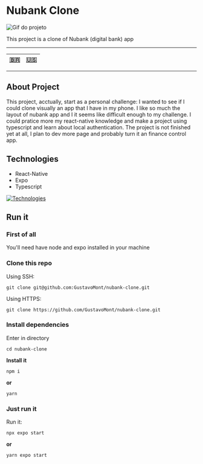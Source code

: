 # Nubank Clone

![Gif do projeto](./nubank-clone.gif)

This project is a clone of Nubank (digital bank) app

---

| [:brazil:](./README-pt.md) | [:us:](./README.md) |
| -------------------------- | ------------------- |

---

## About Project

This project, acctually, start as a personal challenge: I wanted to see if I could clone visually an app that I have in my phone. I like so much the layout of nubank app and I it seems like difficult enough to my challenge. I could pratice more my react-native knowledge and make a project using typescript and learn about local authentication. The project is not finished yet at all, I plan to dev more page and probably turn it an finance control app.

## Technologies

- React-Native
- Expo
- Typescript

[![Technologies](https://skills.thijs.gg/icons?i=typescript,react&theme=dark)](https://skills.thijs.gg)

## Run it

### First of all

You'll need have node and expo installed in your machine

### Clone this repo

Using SSH:

`git clone git@github.com:GustavoMont/nubank-clone.git`

Using HTTPS:

`git clone https://github.com/GustavoMont/nubank-clone.git`

### Install dependencies

Enter in directory

`cd nubank-clone`

**Install it**

`npm i`

**or**

`yarn`

### Just run it

Run it:

`npx expo start`

**or**

`yarn expo start`
